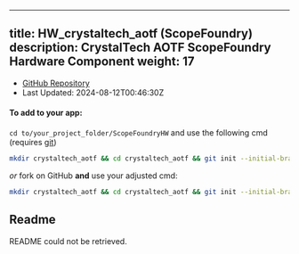 
---
title: HW_crystaltech_aotf (ScopeFoundry)
description: CrystalTech AOTF ScopeFoundry Hardware Component
weight: 17
---
- [GitHub Repository](https://github.com/ScopeFoundry/HW_crystaltech_aotf)
- Last Updated: 2024-08-12T00:46:30Z


#### To add to your app:

`cd to/your_project_folder/ScopeFoundryHW` and use the following cmd (requires [git](/docs/100_development/20_git/))

```bash
mkdir crystaltech_aotf && cd crystaltech_aotf && git init --initial-branch=master && git remote add upstream_ScopeFoundry https://github.com/ScopeFoundry/HW_crystaltech_aotf && git pull upstream_ScopeFoundry master && cd ..
```

*or* fork on GitHub **and** use your adjusted cmd:

```bash
mkdir crystaltech_aotf && cd crystaltech_aotf && git init --initial-branch=master && git remote add origin https://github.com/YOUR_GH_ACC/HW_crystaltech_aotf && git pull origin master && cd ..
```

## Readme
README could not be retrieved.
